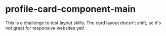 # profile-card-component-main
This is a challenge to test layout skills. The card layout doesn't shift, so it's not  great for responsive websites yet!
